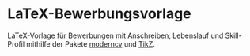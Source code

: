 # LaTeX-Bewerbungsvorlage

LaTeX-Vorlage für Bewerbungen mit Anschreiben, Lebenslauf und Skill-Profil mithilfe der Pakete [moderncv](https://github.com/moderncv/moderncv) und [TikZ](https://github.com/pgf-tikz/pgf).